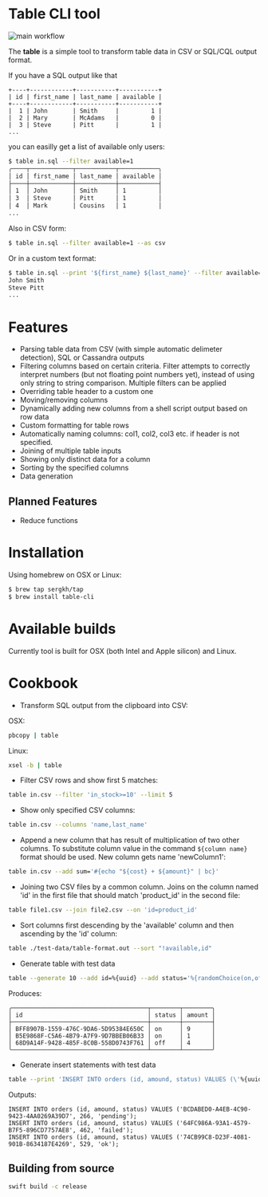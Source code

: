 # Table CLI tool

![main workflow](https://github.com/sergkh/table-cli/actions/workflows/build-test.yaml/badge.svg)

The **table** is a simple tool to transform table data in CSV or SQL/CQL output format.

If you have a SQL output like that

```
+----+------------+-----------+-----------+
| id | first_name | last_name | available |
+----+------------+-----------+-----------+
|  1 | John       | Smith     |         1 |
|  2 | Mary       | McAdams   |         0 |
|  3 | Steve      | Pitt      |         1 |
...
```

you can easilly get a list of available only users:

```bash
$ table in.sql --filter available=1
╭────┬────────────┬───────────┬───────────╮
│ id │ first_name │ last_name │ available │
├────┼────────────┼───────────┼───────────┤
│ 1  │ John       │ Smith     │ 1         │
│ 3  │ Steve      │ Pitt      │ 1         │
│ 4  │ Mark       │ Cousins   │ 1         │
...
```

Also in CSV form:

```bash
$ table in.sql --filter available=1 --as csv
```

Or in a custom text format:

```bash 
$ table in.sql --print '${first_name} ${last_name}' --filter available=1
John Smith
Steve Pitt
...
```

# Features 

* Parsing table data from CSV (with simple automatic delimeter detection), SQL or Cassandra outputs
* Filtering columns based on certain criteria. Filter attempts to correctly interpret numbers (but not floating point numbers yet), instead of using only string to string comparison. Multiple filters can be applied
* Overriding table header to a custom one
* Moving/removing columns
* Dynamically adding new columns from a shell script output based on row data
* Custom formatting for table rows
* Automatically naming columns: col1, col2, col3 etc. if header is not specified.
* Joining of multiple table inputs
* Showing only distinct data for a column
* Sorting by the specified columns
* Data generation

## Planned Features
* Reduce functions

# Installation

Using homebrew on OSX or Linux: 
```bash
$ brew tap sergkh/tap
$ brew install table-cli
```

# Available builds

Currently tool is built for OSX (both Intel and Apple silicon) and Linux.

# Cookbook

* Transform SQL output from the clipboard into CSV:

OSX:

```bash
pbcopy | table
```

Linux:

```bash
xsel -b | table
```

* Filter CSV rows and show first 5 matches:

```bash
table in.csv --filter 'in_stock>=10' --limit 5
```

* Show only specified CSV columns:

```bash
table in.csv --columns 'name,last_name'
```

* Append a new column that has result of multiplication of two other columns. To substitute column value in the command `${column name}` format should be used. New column gets name 'newColumn1':

```bash
table in.csv --add sum='#{echo "${cost} + ${amount}" | bc}'
```

* Joining two CSV files by a common column. Joins on the column named 'id' in the first file that should match 'product_id' in the second file:

```bash
table file1.csv --join file2.csv --on 'id=product_id'
```

* Sort columns first descending by the 'available' column and then ascending by the 'id' column:

```bash
table ./test-data/table-format.out --sort "!available,id"
```

* Generate table with test data

```bash
table --generate 10 --add id=%{uuid} --add status='%{randomChoice(on,off)}' --add amount='%{random(1,10)}'
```
Produces:

```
╭──────────────────────────────────────┬────────┬────────╮
│ id                                   │ status │ amount │
├──────────────────────────────────────┼────────┼────────┤
│ BFF8907B-1559-476C-9DA6-5D95384E650C │ on     │ 9      │
│ B5E9868F-C5A6-4B79-A7F9-9D7BBEB06B33 │ on     │ 1      │
│ 68D9A14F-9428-485F-8C0B-558D0743F761 │ off    │ 4      │
╰──────────────────────────────────────┴────────┴────────╯
```

* Generate insert statements with test data

```bash
table --print 'INSERT INTO orders (id, amound, status) VALUES (\'%{uuid()}\', %{random(1, 1000)}, \'%{randomChoice(ok,pending,failed)}\');' --generate 3
```

Outputs:

```
INSERT INTO orders (id, amound, status) VALUES ('BCDABED0-A4EB-4C90-9423-4AA0269A39D7', 266, 'pending');
INSERT INTO orders (id, amound, status) VALUES ('64FC986A-93A1-4579-B7F5-896CD7757AE8', 462, 'failed');
INSERT INTO orders (id, amound, status) VALUES ('74CB99C8-D23F-4081-901B-8634187E4269', 529, 'ok');
```

## Building from source

```bash
swift build -c release
```
